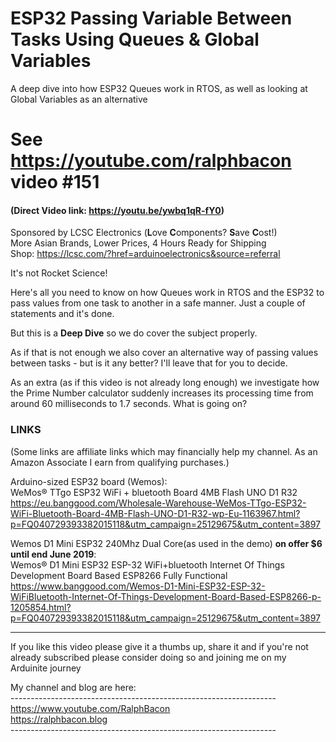 # ESP32 Passing Variable Between Tasks Using Queues & Global Variables
A deep dive into how ESP32 Queues work in RTOS, as well as looking at Global Variables as an alternative

# See https://youtube.com/ralphbacon video #151
#### (Direct Video link: https://youtu.be/ywbq1qR-fY0)

Sponsored by LCSC Electronics (**L**ove **C**omponents? **S**ave **C**ost!)  
More Asian Brands, Lower Prices, 4 Hours Ready for Shipping  
Shop: https://lcsc.com/?href=arduinoelectronics&source=referral  

It's not Rocket Science! 

Here's all you need to know on how Queues work in RTOS and the ESP32 to pass values from one task to another in a safe manner. Just a couple of statements and it's done. 

But this is a **Deep Dive** so we do cover the subject properly. 

As if that is not enough we also cover an alternative way of passing values between tasks - but is it any better? I'll leave that for you to decide.

As an extra (as if this video is not already long enough) we investigate how the Prime Number calculator suddenly increases its processing time from around 60 milliseconds to 1.7 seconds. What is going on?

### LINKS
(Some links are affiliate links which may financially help my channel. As an Amazon Associate I earn from qualifying purchases.)

Arduino-sized ESP32 board (Wemos):  
WeMos® TTgo ESP32 WiFi + bluetooth Board 4MB Flash UNO D1 R32  
https://eu.banggood.com/Wholesale-Warehouse-WeMos-TTgo-ESP32-WiFi-Bluetooth-Board-4MB-Flash-UNO-D1-R32-wp-Eu-1163967.html?p=FQ040729393382015118&utm_campaign=25129675&utm_content=3897

Wemos D1 Mini ESP32 240Mhz Dual Core(as used in the demo) **on offer $6 until end June 2019**:  
Wemos® D1 Mini ESP32 ESP-32 WiFi+bluetooth Internet Of Things Development Board Based ESP8266 Fully Functional  
https://www.banggood.com/Wemos-D1-Mini-ESP32-ESP-32-WiFiBluetooth-Internet-Of-Things-Development-Board-Based-ESP8266-p-1205854.html?p=FQ040729393382015118&utm_campaign=25129675&utm_content=3897

---

If you like this video please give it a thumbs up, share it and if you're not already subscribed please consider doing so and joining me on my Arduinite journey

My channel and blog are here:  
\------------------------------------------------------------------  
https://www.youtube.com/RalphBacon  
https://ralphbacon.blog  
\------------------------------------------------------------------
